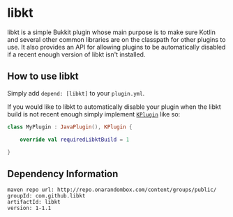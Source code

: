 # libkt
libkt is a simple Bukkit plugin whose main purpose is to make sure Kotlin and several other
common libraries are on the classpath for other plugins to use. It also provides an API for
allowing plugins to be automatically disabled if a recent enough version of libkt isn't
installed.

## How to use libkt
Simply add `depend: [libkt]` to your `plugin.yml`.

If you would like to libkt to automatically disable your plugin when the libkt build is not
recent enough simply implement [`KPlugin`](src/main/kotlin/com/github/libkt/KPlugin.kt) like
so:

```kotlin
class MyPlugin : JavaPlugin(), KPlugin {

    override val requiredLibktBuild = 1

}
```

## Dependency Information
```
maven repo url: http://repo.onarandombox.com/content/groups/public/
groupId: com.github.libkt
artifactId: libkt
version: 1-1.1
```